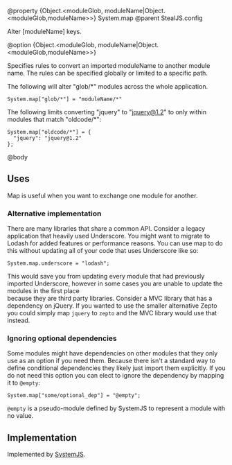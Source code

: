 @property {Object.<moduleGlob, moduleName|Object.<moduleGlob,moduleName>>} System.map
@parent StealJS.config

Alter [moduleName] keys.

@option {Object.<moduleGlob, moduleName|Object.<moduleGlob,moduleName>>} 

Specifies rules to convert an imported moduleName to another module name. The rules can
be specified globally or limited to a specific path.

The following will alter "glob/*" modules across the whole application.

    System.map["glob/*"] = "moduleName/*" 

The following limits converting "jquery" to "jquery@1.2" to only within modules that match
"oldcode/*":

    System.map["oldcode/*"] = {
      "jquery": "jquery@1.2"
    };

@body

## Uses

Map is useful when you want to exchange one module for another.

### Alternative implementation

There are many libraries that share a common API. Consider a legacy application 
that heavily used Underscore. You might want to migrate to Lodash for added 
features or performance reasons. You can use map to do this without updating all of 
your code that uses Underscore like so:

    System.map.underscore = "lodash";

This would save you from updating every module that had previously imported Underscore,
however in some cases you are unable to update the modules in the first place  
because they are third party libraries. Consider a MVC library that has a dependency
on jQuery. If you wanted to use the smaller alternative Zepto you could simply
map `jquery` to `zepto` and the MVC library would use that instead.

### <a name="ignoring-optional-dependencies"></a>Ignoring optional dependencies

Some modules might have dependencies on other modules that they only use as an option
if you need them. Because there isn't a standard way to define conditional dependencies
they likely just import them explicitly. If you do not need this option you can
elect to ignore the dependency by mapping it to `@empty`:

    System.map["some/optional_dep"] = "@empty";

`@empty` is a pseudo-module defined by SystemJS to represent a module with no value.

## Implementation

Implemented by [SystemJS](https://github.com/systemjs/systemjs#map-configuration). 

